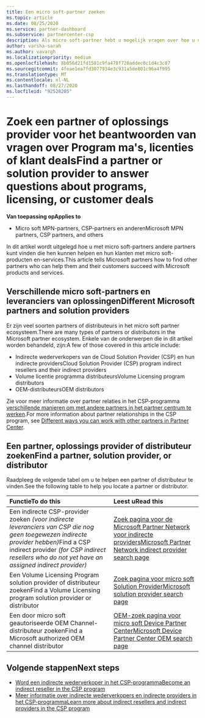 ```yaml
---
title: Een micro soft-partner zoeken
ms.topic: article
ms.date: 08/25/2020
ms.service: partner-dashboard
ms.subservice: partnercenter-csp
description: Als micro soft-partner hebt u mogelijk vragen over hoe u uw klanten of specifieke Program ma's kunt helpen. Zoek andere partners die u kunnen helpen.
author: varsha-sarah
ms.author: vavargh
ms.localizationpriority: medium
ms.openlocfilehash: 8b056d21fd1581c9fa478f720addec0c1d4c3c87
ms.sourcegitcommit: 4feae1ea7fd3077934e3c931a5de801c96a4f995
ms.translationtype: MT
ms.contentlocale: nl-NL
ms.lasthandoff: 08/27/2020
ms.locfileid: "92528205"
---
```

# <a name="find-a-partner-or-solution-provider-to-answer-questions-about-programs-licensing-or-customer-deals"></a><span data-ttu-id="c7915-104">Zoek een partner of oplossings provider voor het beantwoorden van vragen over Program ma's, licenties of klant deals</span><span class="sxs-lookup"><span data-stu-id="c7915-104">Find a partner or solution provider to answer questions about programs, licensing, or customer deals</span></span> 

<span data-ttu-id="c7915-105">**Van toepassing op**</span><span class="sxs-lookup"><span data-stu-id="c7915-105">**Applies to**</span></span>

- <span data-ttu-id="c7915-106">Micro soft MPN-partners, CSP-partners en anderen</span><span class="sxs-lookup"><span data-stu-id="c7915-106">Microsoft MPN partners, CSP partners, and others</span></span>

<span data-ttu-id="c7915-107">In dit artikel wordt uitgelegd hoe u met micro soft-partners andere partners kunt vinden die hen kunnen helpen en hun klanten met micro soft-producten en-services.</span><span class="sxs-lookup"><span data-stu-id="c7915-107">This article tells Microsoft partners how to find other partners who can help them and their customers succeed with Microsoft products and services.</span></span>

## <a name="different-microsoft-partners-and-solution-providers"></a><span data-ttu-id="c7915-108">Verschillende micro soft-partners en leveranciers van oplossingen</span><span class="sxs-lookup"><span data-stu-id="c7915-108">Different Microsoft partners and solution providers</span></span>

<span data-ttu-id="c7915-109">Er zijn veel soorten partners of distributeurs in het micro soft partner ecosysteem.</span><span class="sxs-lookup"><span data-stu-id="c7915-109">There are many types of partners or distributors in the Microsoft partner ecosystem.</span></span> <span data-ttu-id="c7915-110">Enkele van de onderwerpen die in dit artikel worden behandeld, zijn:</span><span class="sxs-lookup"><span data-stu-id="c7915-110">A few of those covered in this article include:</span></span>

- <span data-ttu-id="c7915-111">Indirecte wederverkopers van de Cloud Solution Provider (CSP) en hun indirecte providers</span><span class="sxs-lookup"><span data-stu-id="c7915-111">Cloud Solution Provider (CSP) program indirect resellers and their indirect providers</span></span>
- <span data-ttu-id="c7915-112">Volume licentie programma distributeurs</span><span class="sxs-lookup"><span data-stu-id="c7915-112">Volume Licensing program distributors</span></span>
- <span data-ttu-id="c7915-113">OEM-distributeurs</span><span class="sxs-lookup"><span data-stu-id="c7915-113">OEM distributors</span></span>

<span data-ttu-id="c7915-114">Zie voor meer informatie over partner relaties in het CSP-programma [verschillende manieren om met andere partners in het partner centrum te werken](work-with-other-partners.md).</span><span class="sxs-lookup"><span data-stu-id="c7915-114">For more information about partner relationships in the CSP program, see [Different ways you can work with other partners in Partner Center](work-with-other-partners.md).</span></span>

## <a name="find-a-partner-solution-provider-or-distributor"></a><span data-ttu-id="c7915-115">Een partner, oplossings provider of distributeur zoeken</span><span class="sxs-lookup"><span data-stu-id="c7915-115">Find a partner, solution provider, or distributor</span></span>

<span data-ttu-id="c7915-116">Raadpleeg de volgende tabel om u te helpen een partner of distributeur te vinden.</span><span class="sxs-lookup"><span data-stu-id="c7915-116">See the following table to help you locate a partner or distributor.</span></span>

|<span data-ttu-id="c7915-117">Functie</span><span class="sxs-lookup"><span data-stu-id="c7915-117">To do this</span></span>  | <span data-ttu-id="c7915-118">Leest u</span><span class="sxs-lookup"><span data-stu-id="c7915-118">Read this</span></span>  |
|:------------------|:--------------- |
|<span data-ttu-id="c7915-119">Een indirecte CSP-provider zoeken *(voor indirecte leveranciers van CSP die nog geen toegewezen indirecte provider hebben)*</span><span class="sxs-lookup"><span data-stu-id="c7915-119">Find a CSP indirect provider *(for CSP indirect resellers who do not yet have an assigned indirect provider)*</span></span> | [<span data-ttu-id="c7915-120">Zoek pagina voor de Microsoft Partner Network voor indirecte providers</span><span class="sxs-lookup"><span data-stu-id="c7915-120">Microsoft Partner Network indirect provider search page</span></span>](https://partner.microsoft.com/membership/cloud-solution-provider/find-a-provider)  |
|<span data-ttu-id="c7915-121">Een Volume Licensing Program solution provider of distributeur zoeken</span><span class="sxs-lookup"><span data-stu-id="c7915-121">Find a Volume Licensing program solution provider or distributor</span></span>  | [<span data-ttu-id="c7915-122">Zoek pagina voor micro soft Solution Provider</span><span class="sxs-lookup"><span data-stu-id="c7915-122">Microsoft solution provider search page</span></span>](https://www.microsoft.com/solution-providers/home)  |
|<span data-ttu-id="c7915-123">Een door micro soft geautoriseerde OEM Channel-distributeur zoeken</span><span class="sxs-lookup"><span data-stu-id="c7915-123">Find a Microsoft authorized OEM channel distributor</span></span>  | [<span data-ttu-id="c7915-124">OEM-zoek pagina voor micro soft Device Partner Center</span><span class="sxs-lookup"><span data-stu-id="c7915-124">Microsoft Device Partner Center OEM search page</span></span>](https://devicepartner.microsoft.com/connect/distributor)  |

## <a name="next-steps"></a><span data-ttu-id="c7915-125">Volgende stappen</span><span class="sxs-lookup"><span data-stu-id="c7915-125">Next steps</span></span>

- [<span data-ttu-id="c7915-126">Word een indirecte wederverkoper in het CSP-programma</span><span class="sxs-lookup"><span data-stu-id="c7915-126">Become an indirect reseller in the CSP program</span></span>](https://partner.microsoft.com/licensing)
- [<span data-ttu-id="c7915-127">Meer informatie over indirecte wederverkopers en indirecte providers in het CSP-programma</span><span class="sxs-lookup"><span data-stu-id="c7915-127">Learn more about indirect resellers and indirect providers in the CSP program</span></span>](work-with-other-partners.md)